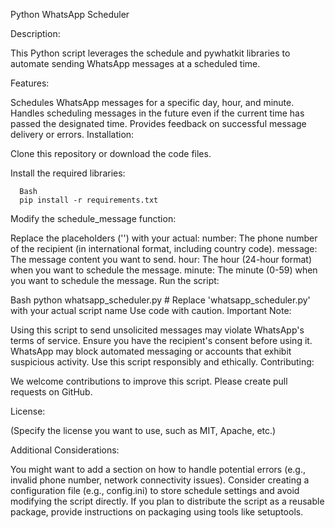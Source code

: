Python WhatsApp Scheduler

Description:

This Python script leverages the schedule and pywhatkit libraries to automate sending WhatsApp messages at a scheduled time.

Features:

Schedules WhatsApp messages for a specific day, hour, and minute.
Handles scheduling messages in the future even if the current time has passed the designated time.
Provides feedback on successful message delivery or errors.
Installation:

Clone this repository or download the code files.

Install the required libraries:

      Bash
      pip install -r requirements.txt


Modify the schedule_message function:

Replace the placeholders ('') with your actual:
number: The phone number of the recipient (in international format, including country code).
message: The message content you want to send.
hour: The hour (24-hour format) when you want to schedule the message.
minute: The minute (0-59) when you want to schedule the message.
Run the script:

Bash
python whatsapp_scheduler.py  # Replace 'whatsapp_scheduler.py' with your actual script name
Use code with caution.
Important Note:

Using this script to send unsolicited messages may violate WhatsApp's terms of service. Ensure you have the recipient's consent before using it.
WhatsApp may block automated messaging or accounts that exhibit suspicious activity. Use this script responsibly and ethically.
Contributing:

We welcome contributions to improve this script. Please create pull requests on GitHub.

License:

(Specify the license you want to use, such as MIT, Apache, etc.)

Additional Considerations:

You might want to add a section on how to handle potential errors (e.g., invalid phone number, network connectivity issues).
Consider creating a configuration file (e.g., config.ini) to store schedule settings and avoid modifying the script directly.
If you plan to distribute the script as a reusable package, provide instructions on packaging using tools like setuptools.
